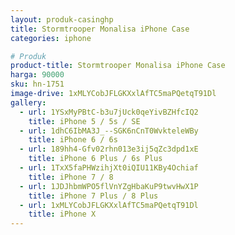 ```yaml
---
layout: produk-casinghp
title: Stormtrooper Monalisa iPhone Case
categories: iphone

# Produk
product-title: Stormtrooper Monalisa iPhone Case
harga: 90000
sku: hn-1751
image-drive: 1xMLYCobJFLGKXxlAfTC5maPQetqT91Dl
gallery:
  - url: 1YSxMyPBtC-b3u7jUck0qeYivBZHfcIQ2
    title: iPhone 5 / 5s / SE
  - url: 1dhC6IbMA3J_--SGK6nCnT0WvkteleWBy
    title: iPhone 6 / 6s
  - url: 189hh4-Gfv02rhn013e3ij5qZc3dpd1xE
    title: iPhone 6 Plus / 6s Plus
  - url: 1TxX5faPHWzihjXt0iQIU11KBy4Ochiaf
    title: iPhone 7 / 8
  - url: 1JDJhbmWPO5flVnYZgHbaKuP9twvHwX1P
    title: iPhone 7 Plus / 8 Plus
  - url: 1xMLYCobJFLGKXxlAfTC5maPQetqT91Dl
    title: iPhone X
---
```

